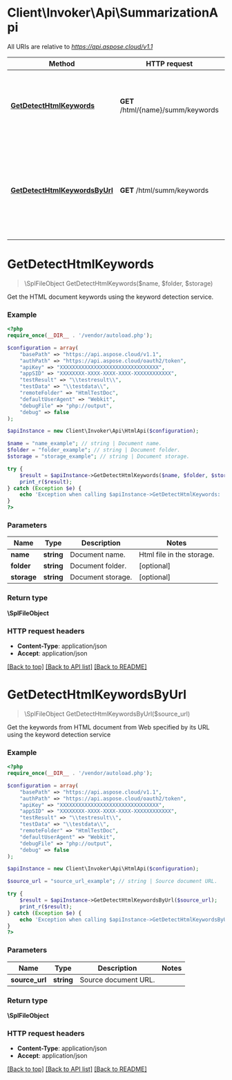 # Client\Invoker\Api\SummarizationApi

All URIs are relative to *https://api.aspose.cloud/v1.1*

Method | HTTP request | Description
------------- | ------------- | -------------
[**GetDetectHtmlKeywords**](SummarizationApi.md#GetDetectHtmlKeywords) | **GET** /html/{name}/summ/keywords | Get the HTML document keywords using the keyword detection service.
[**GetDetectHtmlKeywordsByUrl**](SummarizationApi.md#GetDetectHtmlKeywordsByUrl) | **GET** /html/summ/keywords | Get the keywords from HTML document from Web specified by its URL using the keyword detection service


# **GetDetectHtmlKeywords**
> \SplFileObject GetDetectHtmlKeywords($name, $folder, $storage)

Get the HTML document keywords using the keyword detection service.

### Example
```php
<?php
require_once(__DIR__ . '/vendor/autoload.php');

$configuration = array(
    "basePath" => "https://api.aspose.cloud/v1.1",
    "authPath" => "https://api.aspose.cloud/oauth2/token",
    "apiKey" => "XXXXXXXXXXXXXXXXXXXXXXXXXXXXXXXX",
    "appSID" => "XXXXXXXX-XXXX-XXXX-XXXX-XXXXXXXXXXXX",
    "testResult" => "\\testresult\\",
    "testData" => "\\testdata\\",
    "remoteFolder" => "HtmlTestDoc",
    "defaultUserAgent" => "Webkit",
    "debugFile" => "php://output",
    "debug" => false
);

$apiInstance = new Client\Invoker\Api\HtmlApi($configuration);

$name = "name_example"; // string | Document name.
$folder = "folder_example"; // string | Document folder.
$storage = "storage_example"; // string | Document storage.

try {
    $result = $apiInstance->GetDetectHtmlKeywords($name, $folder, $storage);
    print_r($result);
} catch (Exception $e) {
    echo 'Exception when calling $apiInstance->GetDetectHtmlKeywords: ', $e->getMessage(), PHP_EOL;
}
?>
```

### Parameters

Name | Type | Description  | Notes
------------- | ------------- | ------------- | -------------
 **name** | **string**| Document name. | Html file in the storage.
 **folder** | **string**| Document folder. | [optional]
 **storage** | **string**| Document storage. | [optional]

### Return type

**\SplFileObject**


### HTTP request headers

 - **Content-Type**: application/json
 - **Accept**: application/json

[[Back to top]](#) [[Back to API list]](../../README.md#documentation-for-api-endpoints)  [[Back to README]](../../README.md)

# **GetDetectHtmlKeywordsByUrl**
> \SplFileObject GetDetectHtmlKeywordsByUrl($source_url)

Get the keywords from HTML document from Web specified by its URL using the keyword detection service

### Example
```php
<?php
require_once(__DIR__ . '/vendor/autoload.php');

$configuration = array(
    "basePath" => "https://api.aspose.cloud/v1.1",
    "authPath" => "https://api.aspose.cloud/oauth2/token",
    "apiKey" => "XXXXXXXXXXXXXXXXXXXXXXXXXXXXXXXX",
    "appSID" => "XXXXXXXX-XXXX-XXXX-XXXX-XXXXXXXXXXXX",
    "testResult" => "\\testresult\\",
    "testData" => "\\testdata\\",
    "remoteFolder" => "HtmlTestDoc",
    "defaultUserAgent" => "Webkit",
    "debugFile" => "php://output",
    "debug" => false
);

$apiInstance = new Client\Invoker\Api\HtmlApi($configuration);

$source_url = "source_url_example"; // string | Source document URL.

try {
    $result = $apiInstance->GetDetectHtmlKeywordsByUrl($source_url);
    print_r($result);
} catch (Exception $e) {
    echo 'Exception when calling $apiInstance->GetDetectHtmlKeywordsByUrl: ', $e->getMessage(), PHP_EOL;
}
?>
```

### Parameters

Name | Type | Description  | Notes
------------- | ------------- | ------------- | -------------
 **source_url** | **string**| Source document URL. |

### Return type

**\SplFileObject**

### HTTP request headers

 - **Content-Type**: application/json
 - **Accept**: application/json

[[Back to top]](#) [[Back to API list]](../../README.md#documentation-for-api-endpoints)  [[Back to README]](../../README.md)

